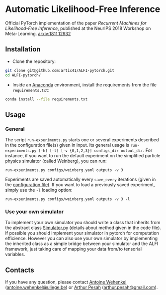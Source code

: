 # Automatic Likelihood-Free Inference

Official PyTorch implementation of the paper *Recurrent Machines for Likelihood-Free Inference*, published at the NeurIPS 2018 Workshop on Meta-Learning. [arxiv:1811.12932](https://arxiv.org/abs/1811.12932)

## Installation

* Clone the repository:
```bash
git clone git@github.com:artix41/ALFI-pytorch.git
cd ALFI-pytorch/
```
* Inside an [Anaconda](https://www.anaconda.com/) environment, install the requirements from the file `requirements.txt`:
```bash
conda install --file requirements.txt
```

## Usage

### General

The script `run-experiments.py` starts one or several experiments described in the configuration file(s) given in input. Its general usage is `run-experiments.py [-h] [-l] [-v {0,1,2,3}] configs_dir output_dir`. For instance, if you want to run the default experiment on the simplified particle physics simulator (called Weinberg), you can run:
```batch
run-experiments.py configs/weinberg.yaml outputs -v 3
```
Experiments are saved automatically every `save_every` iterations (given in the [configuration file](configs/README.md#configuration-file-cheat-sheet)). If you want to load a previously saved experiment, simply use the `-l` loading option:
```batch
run-experiments.py configs/weinberg.yaml outputs -v 3 -l
```

### Use your own simulator
To implement your own simulator you should write a class that inherits from the
abstract class [Simulator.py](simulators/Simulator.py) (details about method given in the code file).
If possible you should implement your simulator in pytorch for computation efficience. However you can also use
 your own simulator by implementing the inherited class as a simple bridge between your simulator and the ALFI framework, just taking care of mapping your data from/to tensorial variables.

## Contacts

If you have any question, please contact [Antoine Wehenkel](https://github.com/AWehenkel) (antoine.wehenkel@uliege.be) or [Arthur Pesah](https://artix41.github.io) (arthur.pesah@gmail.com).

